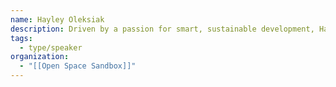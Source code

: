```yaml
---
name: Hayley Oleksiak
description: Driven by a passion for smart, sustainable development, Hayley Oleksiak is a Senior Analyst at James Lima Planning + Development, creating urban solutions from site-specific to regional scales. Inspired by her childhood love of SimCity, she founded Open Space Sandbox (https://www.openspacesandbox.com/) to develop gamified citizen engagement tools that empower communities to design equitable and vibrant open spaces.
tags:
  - type/speaker
organization:
  - "[[Open Space Sandbox]]"
---
```

